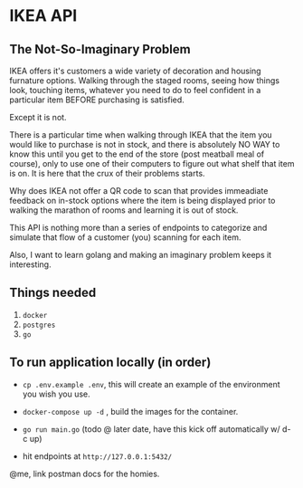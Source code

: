 # IKEA API

## The Not-So-Imaginary Problem

IKEA offers it's customers a wide variety of decoration and housing furnature options. Walking through the staged rooms, seeing how things look, touching items, whatever you need to do to feel confident in a particular item BEFORE purchasing is satisfied. 

Except it is not.

There is a particular time when walking through IKEA that the item you would like to purchase is not in stock, and there is absolutely NO WAY to know this until you get to the end of the store (post meatball meal of course), only to use one of their computers to figure out what shelf that item is on. It is here that the crux of their problems starts. 

Why does IKEA not offer a QR code to scan that provides immeadiate feedback on in-stock options where the item is being displayed prior to walking the marathon of rooms and learning it is out of stock. 

This API is nothing more than a series of endpoints to categorize and simulate that flow of a customer (you) scanning for each item. 

Also, I want to learn golang and making an imaginary problem keeps it interesting. 

## Things needed
1. `docker` 
2. `postgres` 
3. `go`

## To run application locally (in order)
- `cp .env.example .env`, this will create an example of the environment you wish you use.

- `docker-compose up -d` , build the images for the container.

- `go run main.go` (todo @ later date, have this kick off automatically w/ d-c up)

- hit endpoints at `http://127.0.0.1:5432/`



@me, link postman docs for the homies.

